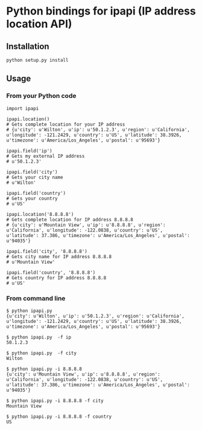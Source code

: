 
# Python bindings for ipapi (IP address location API)

## Installation

```
python setup.py install
```

## Usage

### From your Python code

```
import ipapi

```

```
ipapi.location()
# Gets complete location for your IP address
# {u'city': u'Wilton', u'ip': u'50.1.2.3', u'region': u'California', u'longitude': -121.2429, u'country': u'US', u'latitude': 38.3926, u'timezone': u'America/Los_Angeles', u'postal': u'95693'}
```

```
ipapi.field('ip')
# Gets my external IP address
# u'50.1.2.3'
```

```
ipapi.field('city')
# Gets your city name
# u'Wilton'
```

```
ipapi.field('country')
# Gets your country
# u'US'
```

```
ipapi.location('8.8.8.8')
# Gets complete location for IP address 8.8.8.8
# {u'city': u'Mountain View', u'ip': u'8.8.8.8', u'region': u'California', u'longitude': -122.0838, u'country': u'US', u'latitude': 37.386, u'timezone': u'America/Los_Angeles', u'postal': u'94035'}
```

```
ipapi.field('city', '8.8.8.8')
# Gets city name for IP address 8.8.8.8
# u'Mountain View'
```

```
ipapi.field('country', '8.8.8.8')
# Gets country for IP address 8.8.8.8
# u'US'
```

### From command line
```
$ python ipapi.py 
{u'city': u'Wilton', u'ip': u'50.1.2.3', u'region': u'California', u'longitude': -121.2429, u'country': u'US', u'latitude': 38.3926, u'timezone': u'America/Los_Angeles', u'postal': u'95693'}
```

```
$ python ipapi.py  -f ip
50.1.2.3
```

```
$ python ipapi.py  -f city
Wilton
```

```
$ python ipapi.py -i 8.8.8.8
{u'city': u'Mountain View', u'ip': u'8.8.8.8', u'region': u'California', u'longitude': -122.0838, u'country': u'US', u'latitude': 37.386, u'timezone': u'America/Los_Angeles', u'postal': u'94035'}
```

```
$ python ipapi.py -i 8.8.8.8 -f city
Mountain View
```

```
$ python ipapi.py -i 8.8.8.8 -f country
US
```
